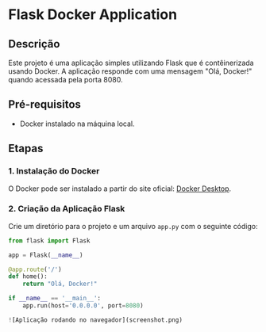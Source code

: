 # Flask Docker Application

## Descrição
Este projeto é uma aplicação simples utilizando Flask que é contêinerizada usando Docker. A aplicação responde com uma mensagem "Olá, Docker!" quando acessada pela porta 8080.

## Pré-requisitos
- Docker instalado na máquina local.

## Etapas

### 1. Instalação do Docker
O Docker pode ser instalado a partir do site oficial: [Docker Desktop](https://www.docker.com/products/docker-desktop).

### 2. Criação da Aplicação Flask
Crie um diretório para o projeto e um arquivo `app.py` com o seguinte código:

```python
from flask import Flask

app = Flask(__name__)

@app.route('/')
def home():
    return "Olá, Docker!"

if __name__ == '__main__':
    app.run(host='0.0.0.0', port=8080)

![Aplicação rodando no navegador](screenshot.png)
